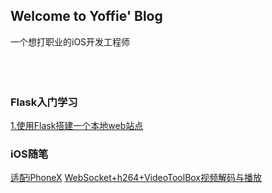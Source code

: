 ## Welcome to Yoffie' Blog
一个想打职业的iOS开发工程师
<br>
<br>
<br>
<br>
### Flask入门学习
[1.使用Flask搭建一个本地web站点](https://yoffieyf.github.io/Yoffie/flask/flask01)

### iOS随笔
[适配iPhoneX](https://yoffieyf.github.io/Yoffie/iOS/iPhoneX适配)
[WebSocket+h264+VideoToolBox视频解码与播放](https://yoffieyf.github.io/Yoffie/iOS/WebSocket+h264+VideoToolBox)
